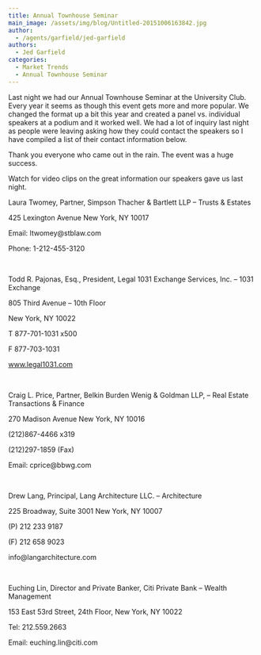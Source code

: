```yaml
---
title: Annual Townhouse Seminar
main_image: /assets/img/blog/Untitled-20151006163842.jpg
author:
  - /agents/garfield/jed-garfield
authors:
  - Jed Garfield
categories:
  - Market Trends
  - Annual Townhouse Seminar
---
```

<p>Last night we had our Annual Townhouse Seminar at the University Club. Every year it seems as though this event gets more and more popular. We changed the format up a bit this year and created a panel vs. individual speakers at a podium and it worked well. We had a lot of inquiry last night as people were leaving asking how they could contact the speakers so I have compiled a list of their contact information below.</p><p>Thank you everyone who came out in the rain. The event was a huge success.<br></p><p>Watch for video clips on the great information our speakers gave us last night.<br></p><p>Laura Twomey, Partner, Simpson Thacher & Bartlett LLP – Trusts & Estates<br></p><p>425 Lexington Avenue New York, NY 10017 <br></p><p>Email: ltwomey@stblaw.com<br></p><p>Phone: 1-212-455-3120<br></p><p><br></p><p>Todd R. Pajonas, Esq., President, Legal 1031 Exchange Services, Inc. – 1031 Exchange<br></p><p>805 Third Avenue – 10th Floor<br></p><p>New York, NY 10022<br></p><p>T 877-701-1031 x500<br></p><p>F 877-703-1031<br></p><p><a href="http://www.legal1031.com">www.legal1031.com</a><br></p><p><br></p><p>Craig L. Price, Partner, Belkin Burden Wenig & Goldman LLP, – Real Estate Transactions & Finance<br></p><p>270 Madison Avenue New York, NY  10016<br></p><p>(212)867-4466 x319<br></p><p>(212)297-1859 (Fax)<br></p><p>Email: cprice@bbwg.com<br></p><p><br></p><p>Drew Lang, Principal, Lang Architecture LLC. – Architecture</p><p>225 Broadway, Suite 3001 New York, NY 10007<br></p><p>(P) 212 233 9187<br></p><p>(F) 212 658 9023<br></p><p>info@langarchitecture.com<br></p><p><br></p><p>Euching Lin, Director and Private Banker, Citi Private Bank – Wealth Management</p><p>153 East 53rd Street, 24th Floor, New York, NY 10022<br></p><p>Tel: 212.559.2663</p><p>Email: euching.lin@citi.com</p>